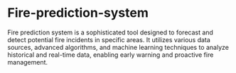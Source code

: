 # Fire-prediction-system
Fire prediction system is a sophisticated tool designed to forecast and detect potential fire incidents in specific areas. It utilizes various data sources, advanced algorithms, and machine learning techniques to analyze historical and real-time data, enabling early warning and proactive fire management.
